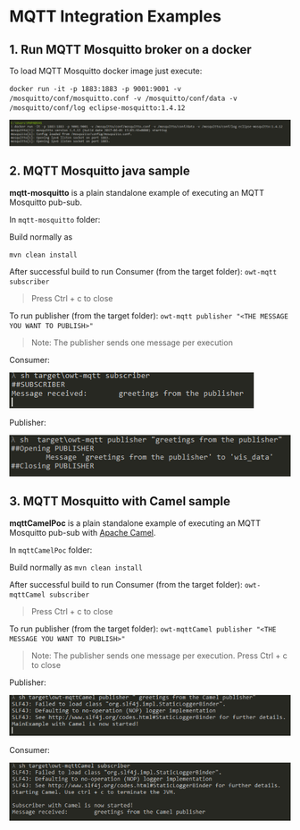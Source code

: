 # MQTT Integration Examples

## 1. Run MQTT Mosquitto broker on a docker

To load MQTT Mosquitto docker image just execute:

`docker run -it -p 1883:1883 -p 9001:9001 -v /mosquitto/conf/mosquitto.conf -v /mosquitto/conf/data -v /mosquitto/conf/log eclipse-mosquitto:1.4.12`

![](img/mosquitto.png)

## 2. MQTT Mosquitto java sample
**mqtt-mosquitto** is a plain standalone example of executing an MQTT Mosquitto pub-sub.


In `mqtt-mosquitto` folder:

Build normally as

`mvn clean install`

After successful build to run Consumer (from the target folder):
`owt-mqtt subscriber`

> Press Ctrl + c to close

To run publisher (from the target folder):
`owt-mqtt publisher "<THE MESSAGE YOU WANT TO PUBLISH>"`

>Note: The publisher sends one message per execution

Consumer:

![](img/subscriberMQito.png)


Publisher:

![](img/publisherMQito.png)


## 3. MQTT Mosquitto with Camel sample

**mqttCamelPoc** is a plain standalone example of executing an MQTT Mosquitto pub-sub with [Apache Camel](camel.apache.org/).

In `mqttCamelPoc` folder:

Build normally as
`mvn clean install`

After successful build to run Consumer (from the target folder):
`owt-mqttCamel subscriber`
> Press Ctrl + c to close

To run publisher (from the target folder):
`owt-mqttCamel publisher "<THE MESSAGE YOU WANT TO PUBLISH>"`

>Note: The publisher sends one message per execution.
> Press Ctrl + c to close

Publisher:

![](img/publisherCamel.png)


Consumer:

![](img/subscriberCamel.png)



